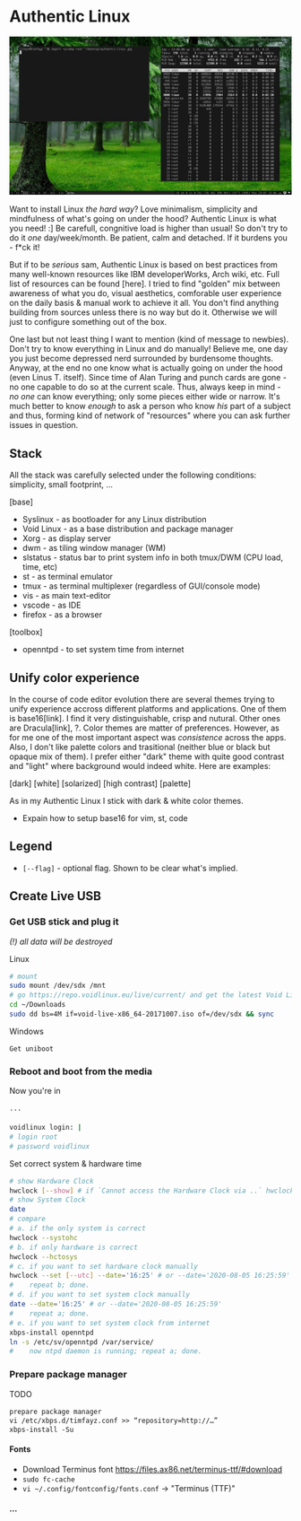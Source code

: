 # Authentic Linux

![screenshot](authentic-linux.jpg)

Want to install Linux *the hard way*? Love minimalism, simplicity and mindfulness of what's going on under the hood? Authentic Linux is what you need! :] Be carefull, congnitive load is higher than usual! So don't try to do it *one* day/week/month. Be patient, calm and detached. If it burdens you - f\*ck it!

But if to be *serious* sam, Authentic Linux is based on best practices from many well-known resources like IBM developerWorks, Arch wiki, etc. Full list of resources can be found [here]. I tried to find "golden" mix between awareness of what you do, visual aesthetics, comforable user experience on the daily basis & manual work to achieve it all. You don't find anything building from sources unless there is no way but do it. Otherwise we will just to configure something out of the box. 

One last but not least thing I want to mention (kind of message to newbies). Don't try to know everything in Linux and do manually! Believe me, one day you just become depressed nerd surrounded by burdensome thoughts. Anyway, at the end no one know what is actually going on under the hood (even Linus T. itself). Since time of Alan Turing and punch cards are gone - no one capable to do so at the current scale. Thus, always keep in mind - *no one* can know everything; only some pieces either wide or narrow. It's much better to know *enough* to ask a person who know *his* part of a subject and thus, forming kind of network of "resources" where you can ask further issues in question.

## Stack
All the stack was carefully selected under the following conditions: simplicity, small footprint, ...

[base]
* Syslinux - as bootloader for any Linux distribution
* Void Linux - as a base distribution and package manager
* Xorg - as display server
* dwm - as tiling window manager (WM)
* slstatus - status bar to print system info in both tmux/DWM (CPU load, time, etc)
* st - as terminal emulator
* tmux - as terminal multiplexer (regardless of GUI/console mode)
* vis - as main text-editor
* vscode - as IDE
* firefox - as a browser

[toolbox]
* openntpd - to set system time from internet

## Unify color experience
In the course of code editor evolution there are several themes trying to unify experience accross different platforms and applications. One of them is base16[link]. I find it very distinguishable, crisp and nutural. Other ones are Dracula[link], ?. Color themes are matter of preferences. However, as for me one of the most important aspect was *consistence* across the apps. Also, I don't like palette colors and trasitional (neither blue or black but opaque mix of them). I prefer either "dark" theme with quite good contrast and "light" where background would indeed white. Here are examples:

[dark]
[white]
[solarized]
[high contrast]
[palette]

As in my Authentic Linux I stick with dark & white color themes.

* Expain how to setup base16 for vim, st, code

## Legend
* `[--flag]` - optional flag. Shown to be clear what's implied.

## Create Live USB
### Get USB stick and plug it

*(!) all data will be destroyed*

Linux
```bash
# mount
sudo mount /dev/sdx /mnt
# go https://repo.voidlinux.eu/live/current/ and get the latest Void Linux
cd ~/Downloads
sudo dd bs=4M if=void-live-x86_64-20171007.iso of=/dev/sdx && sync
```

Windows
```
Get uniboot
```

### Reboot and boot from the media

Now you're in
```bash
...

voidlinux login: |
# login root
# password voidlinux
```

Set correct system & hardware time
```bash
# show Hardware Clock
hwclock [--show] # if `Cannot access the Hardware Clock via ..` hwclock --directisa
# show System Clock
date
# compare
# a. if the only system is correct
hwclock --systohc
# b. if only hardware is correct
hwclock --hctosys
# c. if you want to set hardware clock manually
hwclock --set [--utc] --date='16:25' # or --date='2020-08-05 16:25:59'
#    repeat b; done.
# d. if you want to set system clock manually
date --date='16:25' # or --date='2020-08-05 16:25:59'
#    repeat a; done.
# e. if you want to set system clock from internet
xbps-install openntpd
ln -s /etc/sv/openntpd /var/service/
#    now ntpd daemon is running; repeat a; done.
```

### Prepare package manager
TODO
```
prepare package manager
vi /etc/xbps.d/timfayz.conf >> “repository=http://…”
xbps-install -Su
```

#### Fonts

* Download Terminus font https://files.ax86.net/terminus-ttf/#download
* `sudo fc-cache`
* `vi ~/.config/fontconfig/fonts.conf` -> "Terminus (TTF)"

#### ...
